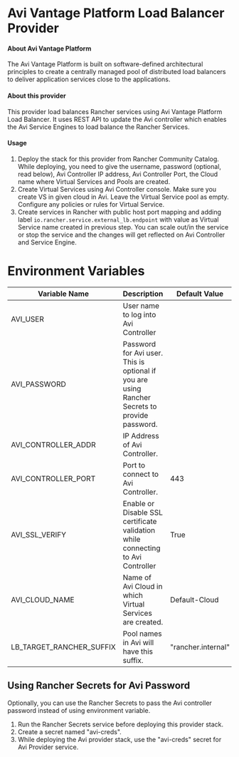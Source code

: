 Avi Vantage Platform Load Balancer Provider
========

#### About Avi Vantage Platform
The Avi Vantage Platform is built on software-defined architectural principles to create a centrally managed pool of distributed load balancers to deliver application services close to the applications.


#### About this provider
This provider load balances Rancher services using Avi Vantage Platform Load Balancer. It uses REST API to update the Avi controller which enables the Avi Service Engines to load balance the Rancher Services.

#### Usage

1. Deploy the stack for this provider from Rancher Community Catalog.
   While deploying, you need to give the username, password (optional,
   read below), Avi Controller IP address, Avi Controller Port, the
   Cloud name where Virtual Services and Pools are created.
2. Create Virtual Services using Avi Controller console. Make sure you
   create VS in given cloud in Avi. Leave the Virtual Service pool as
   empty. Configure any policies or rules for Virtual Service.
3. Create services in Rancher with public host port mapping and adding
   label `io.rancher.service.external_lb.endpoint` with value as Virtual
   Service name created in previous step. You can scale out/in the
   service or stop the service and the changes will get reflected on Avi
   Controller and Service Engine.

Environment Variables
========
| Variable Name            | Description                                                                                   | Default Value      | Optional                          |
|--------------------------|-----------------------------------------------------------------------------------------------|--------------------|-----------------------------------|
| AVI_USER                 | User name to log into Avi Controller                                                          |                    | No                                |
| AVI_PASSWORD             | Password for Avi user. This is optional if you are using Rancher Secrets to provide password. |                    | Yes (if using Rancher Secrets)    |
| AVI_CONTROLLER_ADDR      | IP Address of Avi Controller.                                                                 |                    | No                                |
| AVI_CONTROLLER_PORT      | Port to connect to Avi Controller.                                                            | 443                | Yes                               |
| AVI_SSL_VERIFY           | Enable or Disable SSL certificate validation while connecting to Avi Controller               | True               | Yes                               |
| AVI_CLOUD_NAME           | Name of Avi Cloud in which Virtual Services are created.                                      | Default-Cloud      | Yes                               |
| LB_TARGET_RANCHER_SUFFIX | Pool names in Avi will have this suffix.                                                      | "rancher.internal" | Yes                               |

Using Rancher Secrets for Avi Password
----
Optionally, you can use the Rancher Secrets to pass the Avi controller
password instead of using environment variable.
1. Run the Rancher Secrets service before deploying this provider stack.
2. Create a secret named "avi-creds".
3. While deploying the Avi provider stack, use the "avi-creds" secret
   for Avi Provider service.
